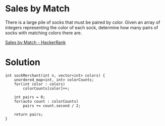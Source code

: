 # Sales by Match

There is a large pile of socks that must be paired by color. Given an array of integers representing the color of each sock, determine how many pairs of socks with matching colors there are.

[Sales by Match - HackerRank](https://www.hackerrank.com/challenges/sock-merchant/problem?isFullScreen=true)

# Solution

```
int sockMerchant(int n, vector<int> colors) {
    unordered_map<int, int> colorCounts;
    for(int color : colors)
        colorCounts[color]++;
        
    int pairs = 0;
    for(auto count : colorCounts)
        pairs += count.second / 2;
    
    return pairs;
}
```